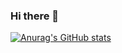 ### Hi there 👋

[![Anurag's GitHub stats](https://github-readme-stats.vercel.app/api?username=samirghasemi)](https://github.com/anuraghazra/github-readme-stats)

<!--
**samirghasemi/samirghasemi** is a ✨ _special_ ✨ repository because its `README.md` (this file) appears on your GitHub profile.

Here are some ideas to get you started:

- 🔭 I’m currently working on ...
- 🌱 I’m currently learning ...
- 👯 I’m looking to collaborate on ...
- 🤔 I’m looking for help with ...
- 💬 Ask me about ...
- 📫 How to reach me: ...
- 😄 Pronouns: ...
- ⚡ Fun fact: ...
-->
